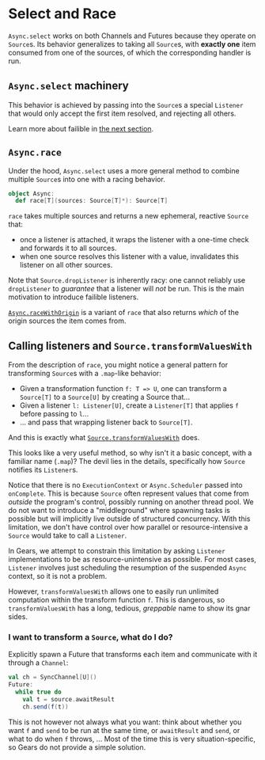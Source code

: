 # Select and Race

`Async.select` works on both Channels and Futures because they operate on `Source`s.
Its behavior generalizes to taking all `Source`s, with **exactly one** item consumed from one of the sources,
of which the corresponding handler is run.

## `Async.select` machinery

This behavior is achieved by passing into the `Source`s a special `Listener` that would only accept the
first item resolved, and rejecting all others.

Learn more about failible in [the next section](./listeners.md).

## `Async.race`

Under the hood, `Async.select` uses a more general method to combine multiple `Source`s into one
with a racing behavior.

```scala
object Async:
  def race[T](sources: Source[T]*): Source[T]
```

`race` takes multiple sources and returns a new ephemeral, reactive `Source` that:
- once a listener is attached, it wraps the listener with a one-time check and forwards it to all sources.
- when one source resolves this listener with a value, invalidates this listener on all other sources.

Note that `Source.dropListener` is inherently racy: one cannot reliably use `dropListener` to *guarantee*
that a listener will *not* be run.
This is the main motivation to introduce failible listeners.

[`Async.raceWithOrigin`](https://lampepfl.github.io/gears/api/gears/async/Async$.html#raceWithOrigin-fffff069) is
a variant of `race` that also returns *which* of the origin sources the item comes from.

## Calling listeners and `Source.transformValuesWith`

From the description of `race`, you might notice a general pattern for transforming `Source`s with a `.map`-like
behavior:
- Given a transformation function `f: T => U`, one can transform a `Source[T]` to a `Source[U]` by creating a Source that...
- Given a listener `l: Listener[U]`, create a `Listener[T]` that applies `f` before passing to `l`...
- ... and pass that wrapping listener back to `Source[T]`.

And this is exactly what
[`Source.transformValuesWith`](https://lampepfl.github.io/gears/api/gears/async/Async$.html#transformValuesWith-551) does.

This looks like a very useful method, so why isn't it a basic concept, with a familiar name (`.map`)?
The devil lies in the details, specifically how `Source` notifies its `Listener`s.

Notice that there is no `ExecutionContext` or `Async.Scheduler` passed into `onComplete`.
This is because `Source` often represent values that come from *outside* the program's control, possibly running
on another thread pool. We do not want to introduce a "middleground" where spawning tasks is possible but will
implicitly live outside of structured concurrency.
With this limitation, we don't have control over how parallel or resource-intensive a `Source` would take
to call a `Listener`.

In Gears, we attempt to constrain this limitation by asking `Listener` implementations to be as resource-unintensive as possible.
For most cases, `Listener` involves just scheduling the resumption of the suspended `Async` context, so it is not a problem.

However, `transformValuesWith` allows one to easily run unlimited computation within the transform function `f`.
This is dangerous, so `transformValuesWith` has a long, tedious, _greppable_ name to show its gnar sides.

### I want to transform a `Source`, what do I do?

Explicitly spawn a Future that transforms each item and communicate with it through a `Channel`:

```scala
val ch = SyncChannel[U]()
Future:
  while true do
    val t = source.awaitResult
    ch.send(f(t))
```

This is not however not always what you want: think about whether you want `f` and `send` to be run at the same time,
or `awaitResult` and `send`, or what to do when `f` throws, ...
Most of the time this is very situation-specific, so Gears do not provide a simple solution.

